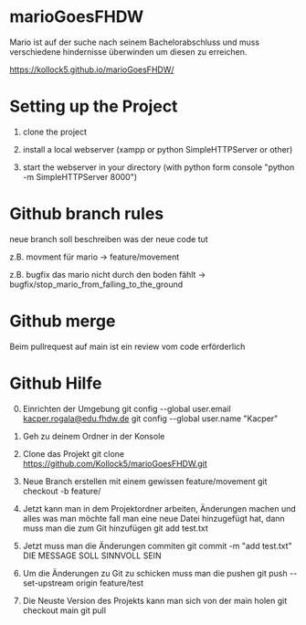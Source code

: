 # marioGoesFHDW

Mario ist auf der suche nach seinem Bachelorabschluss und muss verschiedene hindernisse überwinden um diesen zu erreichen.

https://kollock5.github.io/marioGoesFHDW/

# Setting up the Project

1. clone the project

2. install a local webserver (xampp or python SimpleHTTPServer or other)

3. start the webserver in your directory (with python form console "python -m SimpleHTTPServer 8000")

# Github branch rules 

 neue branch soll beschreiben was der neue code tut 
 
 z.B. movment für mario -> feature/movement
 
 z.B. bugfix das mario nicht durch den boden fählt -> bugfix/stop_mario_from_falling_to_the_ground
 
 # Github merge
 
 Beim pullrequest auf main ist ein review vom code erförderlich
 
 # Github Hilfe
 
 0. Einrichten der Umgebung
 git config --global user.email kacper.rogala@edu.fhdw.de
 git config --global user.name "Kacper"
 
 1. Geh zu deinem Ordner in der Konsole
 
 2. Clone das Projekt
 git clone https://github.com/Kollock5/marioGoesFHDW.git
 
 3. Neue Branch erstellen mit einem gewissen feature/movement
 git checkout -b feature/<feature name>
 
 4. Jetzt kann man in dem Projektordner arbeiten, Änderungen machen und alles was man möchte
 fall man eine neue Datei hinzugefügt hat, dann muss man die zum Git hinzufügen
 git add test.txt
 
 5. Jetzt muss man die Änderungen commiten 
 git commit -m "add test.txt"
 DIE MESSAGE SOLL SINNVOLL SEIN
 
 6. Um die Änderungen zu Git zu schicken muss man die pushen
 git push --set-upstream origin feature/test
 
 7. Die Neuste Version des Projekts kann man sich von der main holen
 git checkout main
 git pull
 
